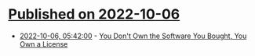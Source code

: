 # [Published on 2022-10-06](index.md)

* [2022-10-06, 05:42:00](https://soylentnews.org/article.pl?sid=22/10/05/1412249&from=rss) - [You Don't Own the Software You Bought, You Own a License](https://soylentnews.org/article.pl?sid=22/10/05/1412249&from=rss)
